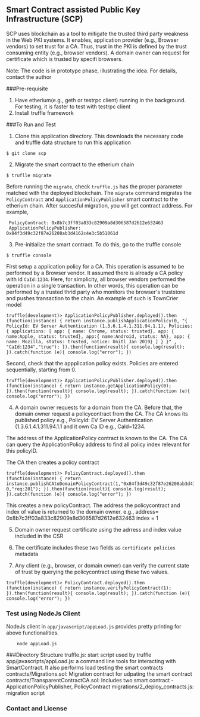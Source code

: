 ## Smart Contract assisted Public Key Infrastructure (SCP)
SCP uses blockchain as a tool to mitigate the trusted third party
weakness in the Web PKI systems. It enables, application provider (e.g.,
Browser vendors) to set trust for a CA. Thus, trust in the PKI
is defined by the trust consuming entity (e.g., browser vendors).
A domain owner can request for certificate which is trusted by
specifi browsers.

Note: The code is in prototype phase, illustrating the idea. For details,
contact the author 

###Pre-requisite
1. Have etherium(e.g., geth or testrpc client) running in the background. For testing, it is faster to test with testrpc client
2. Install truffle framework

###To Run and Test
1. Clone this application directory. This downloads the necessary code and truffle data structure to run this application
```
$ git clone scp
```
2. Migrate the smart contract to the etherium chain
```
$ truflle migrate
```
Before running the `migrate`, check `truffle.js` has the proper parameter matched with the deployed blockchain. The `migrate` command migrates the `PolicyContract` and `ApplicationPolicyPublisher` smart contract to the etherium chain. After succesful migration, you will get contract address. For example,
```
 PolicyContract: 0x8b7c3ff03a833c82909a8d306587d2612e632463
 ApplicationPolicyPublisher: 0x84f3d49c32f87e26208ab3d4162c4e3c5b51061d
```
3. Pre-initialize the smart contract. To do this, go to the truffle console
```
$ truffle console
```
First setup a application policy for a CA. This operation is assumed to be performed by a Browser vendor.
It assumed there is already a CA policy with id `CaId:1234`. Here, for simplicity, all browser vendors
performed the operation in a single transaction. In other words, this operation can be performed
by a trusted thrid party who monitors the browser's truststore and pushes transaction to the chain.
An example of such is TownCrier model
```
truffle(development)> ApplicationPolicyPublisher.deployed().then (function(instance) { return instance.publishApplicationPolicy(0, "{ PolicyId: EV Server Authentication (1.3.6.1.4.1.311.94.1.1), Policies: { applications: [ app: { name: Chrome, status: trusted}, app: { name:Apple, status: trusted}, app:{ name:Android, status: NA}, app: { name: Mozilla, status: trusted, notice: Unitl Jan 2019} ] } }" , "CaId:1234","true"); }).then(function(result){ console.log(result); }).catch(function (e){ console.log("error"); })
```

Second, check that the appplication policy exists. Policies are entered sequentially, starting from 0.
```
truffle(development)> ApplicationPolicyPublisher.deployed().then (function(instance) { return instance.getApplicationPolicy(0); }).then(function(result){ console.log(result); }).catch(function (e){ console.log("error"); })

```

4. A domain owner requests for a domain from the CA. Before that, the domain owner request a policycontract from the CA.
The CA knows its published policy e.g., PolicyId: EV Server Authentication (1.3.6.1.4.1.311.94.1.1 and it own Ca ID e.g.,
CaId=1234.

The address of the ApplicationPolicy contract is known to the CA. The CA can query the ApplicationPolicy address to find
all policy index relevant for this policyID.

The CA then creates a policy contract
```
truffle(development)> PolicyContract.deployed().then (function(instance) { return instance.publishCAtoDomainPolicyContract(1,"0x84f3d49c32f87e26208ab3d4162c4e3c5b51061d", 0,"req:201"); }).then(function(result){ console.log(result); }).catch(function (e){ console.log("error"); })
```
This creates a new policyContract. The address the policycontract and index of value is returned to the domain owner.
e.g., address= 0x8b7c3ff03a833c82909a8d306587d2612e632463
      index = 1

5. Domain owner request certificate using the adrress and index value included in the CSR

6. The certificate includes these two fields as `certificate policies` metadata

7. Any client (e.g., browser, or domain owner) can verify the current state of trust by querying the policycontract
using these two values.
```
truffle(development)> PolicyContract.deployed().then (function(instance) { return instance.verifyPolicyContract(1); }).then(function(result){ console.log(result); }).catch(function (e){ console.log("error"); })

```

### Test using NodeJs Client
NodeJs client in `app/javascript/appLoad.js` provides pretty printing for above functionalities.
```
    node appLoad.js
```

###Directory Structure
truffle.js: start script used by truffle
app/javascripts/appLoad.js: a command line tools for interacting with SmartContract. It also
   performs load testing the smart contracts
contracts/Migrations.sol: Migration contract for udpating the smart contract
contracts/TransparentContractCA.sol: Includes two smart contract - ApplicationPolicyPublisher, PolicyContract
migrations/2_deploy_contracts.js: migration script

### Contact and License


